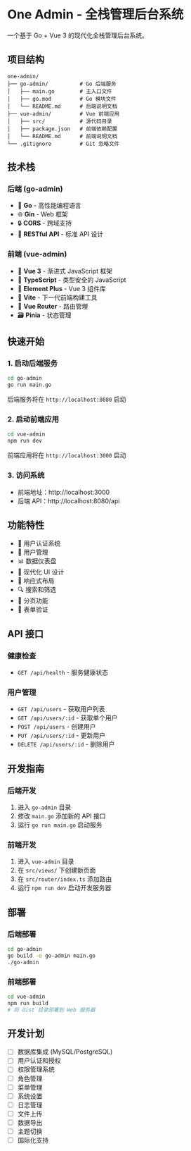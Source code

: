 # One Admin - 全栈管理后台系统

一个基于 Go + Vue 3 的现代化全栈管理后台系统。

## 项目结构

```
one-admin/
├── go-admin/          # Go 后端服务
│   ├── main.go        # 主入口文件
│   ├── go.mod         # Go 模块文件
│   └── README.md      # 后端说明文档
├── vue-admin/         # Vue 前端应用
│   ├── src/           # 源代码目录
│   ├── package.json   # 前端依赖配置
│   └── README.md      # 前端说明文档
└── .gitignore         # Git 忽略文件
```

## 技术栈

### 后端 (go-admin)
- 🚀 **Go** - 高性能编程语言
- 🌐 **Gin** - Web 框架
- 🔒 **CORS** - 跨域支持
- 📝 **RESTful API** - 标准 API 设计

### 前端 (vue-admin)
- 🎯 **Vue 3** - 渐进式 JavaScript 框架
- 🔧 **TypeScript** - 类型安全的 JavaScript
- 🎨 **Element Plus** - Vue 3 组件库
- 🚀 **Vite** - 下一代前端构建工具
- 📱 **Vue Router** - 路由管理
- 🗃️ **Pinia** - 状态管理

## 快速开始

### 1. 启动后端服务

```bash
cd go-admin
go run main.go
```

后端服务将在 `http://localhost:8080` 启动

### 2. 启动前端应用

```bash
cd vue-admin
npm run dev
```

前端应用将在 `http://localhost:3000` 启动

### 3. 访问系统

- 前端地址：http://localhost:3000
- 后端 API：http://localhost:8080/api

## 功能特性

- 🔐 用户认证系统
- 👥 用户管理
- 📊 数据仪表盘
- 🎨 现代化 UI 设计
- 📱 响应式布局
- 🔍 搜索和筛选
- 📄 分页功能
- 🎯 表单验证

## API 接口

### 健康检查
- `GET /api/health` - 服务健康状态

### 用户管理
- `GET /api/users` - 获取用户列表
- `GET /api/users/:id` - 获取单个用户
- `POST /api/users` - 创建用户
- `PUT /api/users/:id` - 更新用户
- `DELETE /api/users/:id` - 删除用户

## 开发指南

### 后端开发
1. 进入 `go-admin` 目录
2. 修改 `main.go` 添加新的 API 接口
3. 运行 `go run main.go` 启动服务

### 前端开发
1. 进入 `vue-admin` 目录
2. 在 `src/views/` 下创建新页面
3. 在 `src/router/index.ts` 添加路由
4. 运行 `npm run dev` 启动开发服务器

## 部署

### 后端部署
```bash
cd go-admin
go build -o go-admin main.go
./go-admin
```

### 前端部署
```bash
cd vue-admin
npm run build
# 将 dist 目录部署到 Web 服务器
```

## 开发计划

- [ ] 数据库集成 (MySQL/PostgreSQL)
- [ ] 用户认证和授权
- [ ] 权限管理系统
- [ ] 角色管理
- [ ] 菜单管理
- [ ] 系统设置
- [ ] 日志管理
- [ ] 文件上传
- [ ] 数据导出
- [ ] 主题切换
- [ ] 国际化支持